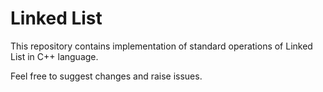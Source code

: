 # Linked List
This repository contains implementation of standard operations of Linked List 
in C++ language. 

Feel free to suggest changes and raise issues. 
 
